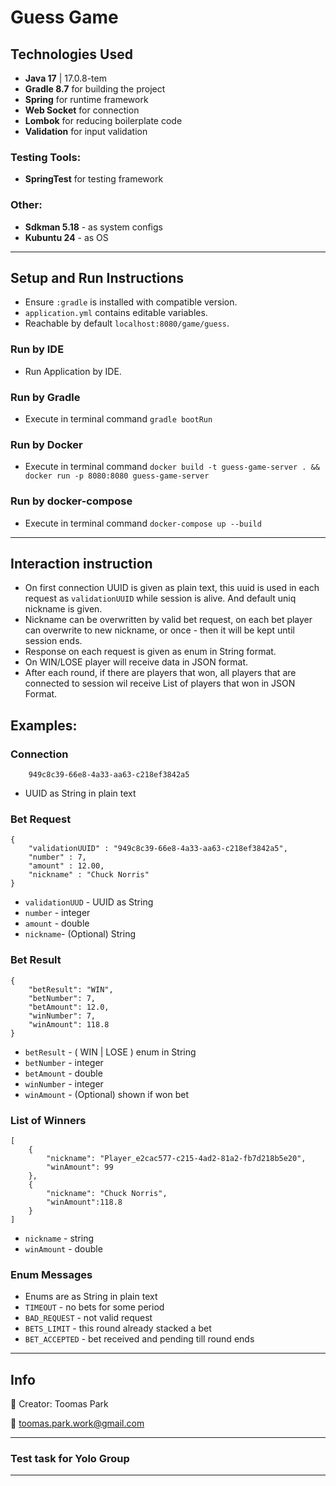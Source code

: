 # Guess Game


## Technologies Used

- **Java 17** | 17.0.8-tem
- **Gradle 8.7** for building the project
- **Spring** for runtime framework
- **Web Socket** for connection
- **Lombok** for reducing boilerplate code
- **Validation** for input validation

### Testing Tools:
- **SpringTest** for testing framework

### Other:

- **Sdkman 5.18** - as system configs
- **Kubuntu 24** - as OS
---

## Setup and Run Instructions

- Ensure `:gradle` is installed with compatible version.
- `application.yml` contains editable variables.
- Reachable by default `localhost:8080/game/guess`.
### Run by IDE

- Run Application by IDE.

### Run by Gradle

- Execute in terminal command `gradle bootRun` 

### Run by Docker

- Execute in terminal command `docker build -t guess-game-server . && docker run -p 8080:8080 guess-game-server`

### Run by docker-compose

- Execute in terminal command `docker-compose up --build`

---

## Interaction instruction


- On first connection UUID is given as plain text, this uuid is used in each request as `validationUUID` while session is alive. And default uniq nickname is given.
- Nickname can be overwritten by valid bet request, on each bet player can overwrite to new nickname, or once - then it will be kept until session ends.
- Response on each request is given as enum in String format.
- On WIN/LOSE player will receive data in JSON format.
- After each round, if there are players that won, all players that are connected to session wil receive List of players that won in JSON Format.

## Examples:

### Connection
```
    949c8c39-66e8-4a33-aa63-c218ef3842a5
```
- UUID as String in plain text

### Bet Request
```
{
    "validationUUID" : "949c8c39-66e8-4a33-aa63-c218ef3842a5",
    "number" : 7,
    "amount" : 12.00,
    "nickname" : "Chuck Norris"
}
```
- `validationUUD` - UUID as String
- `number` - integer
- `amount` - double
- `nickname`- (Optional) String

### Bet Result
```
{
    "betResult": "WIN",
    "betNumber": 7,
    "betAmount": 12.0,
    "winNumber": 7,
    "winAmount": 118.8
}
```
- `betResult` - ( WIN | LOSE ) enum in String
- `betNumber` - integer
- `betAmount` - double
- `winNumber` - integer
- `winAmount` - (Optional) shown if won bet

### List of Winners
```
[
    {
        "nickname": "Player_e2cac577-c215-4ad2-81a2-fb7d218b5e20",
        "winAmount": 99
    },
    {
        "nickname": "Chuck Norris",
        "winAmount":118.8
    }
]
```
- `nickname` - string
- `winAmount` - double

### Enum Messages
- Enums are as String in plain text
- `TIMEOUT` - no bets for some period
- `BAD_REQUEST` - not valid request
- `BETS_LIMIT` - this round already stacked a bet
- `BET_ACCEPTED` - bet received and pending till round ends

---

## Info

👤 Creator:
Toomas Park

📧 toomas.park.work@gmail.com

---
### Test task for Yolo Group

---
